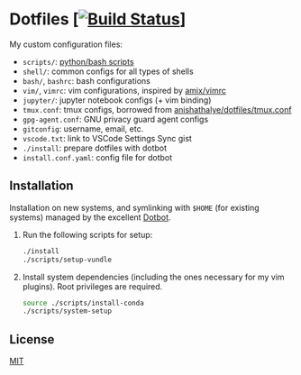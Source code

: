 # Dotfiles [[![Build Status](https://travis-ci.com/rajitbanerjee/dotfiles.svg?branch=master)](https://travis-ci.com/rajitbanerjee/dotfiles)]

My custom configuration files:

-   `scripts/`: [python/bash scripts][scripts]
-   `shell/`: common configs for all types of shells
-   `bash/`, `bashrc`: bash configurations
-   `vim/`, `vimrc`: vim configurations, inspired by [amix/vimrc][amix]
-   `jupyter/`: jupyter notebook configs (+ vim binding)
-   `tmux.conf`: tmux configs, borrowed from [anishathalye/dotfiles/tmux.conf][anish] 
-   `gpg-agent.conf`: GNU privacy guard agent configs
-   `gitconfig`: username, email, etc.
-   `vscode.txt`: link to VSCode Settings Sync gist
-   `./install`: prepare dotfiles with dotbot
-   `install.conf.yaml`: config file for dotbot

## Installation

Installation on new systems, and symlinking with `$HOME` (for existing systems) managed by the excellent [Dotbot][dotbot].

1. Run the following scripts for setup:

    ```bash
    ./install
    ./scripts/setup-vundle
    ```

2. Install system dependencies (including the ones necessary for my vim plugins). Root privileges are required.

    ```bash
    source ./scripts/install-conda
    ./scripts/system-setup
    ```

## License

[MIT][license]

[scripts]: https://github.com/rajitbanerjee/scripts
[amix]: https://github.com/amix/vimrc
[anish]: https://github.com/anishathalye/dotfiles/blob/master/tmux.conf 
[dotbot]: https://github.com/anishathalye/dotbot
[license]: LICENSE
